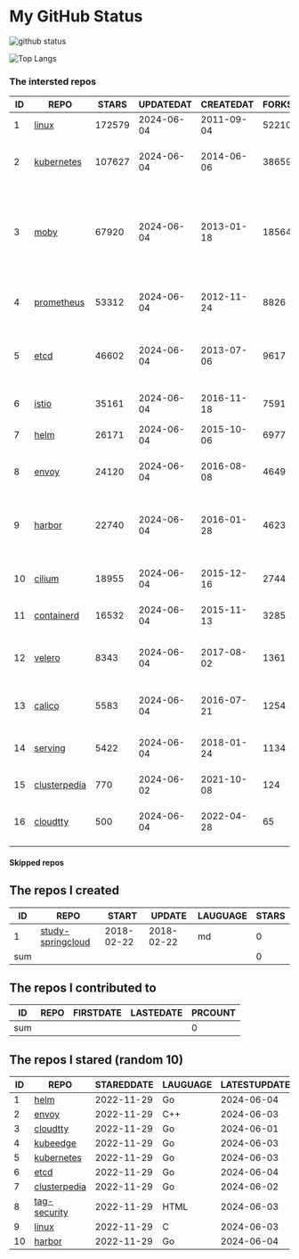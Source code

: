 # My GitHub Status

<img src="https://github-readme-stats-1.yihong0618.vercel.app/api?username=daoqingniu&show_icons=true&&&hide_title=true&count_private=true" alt="github status" />

![Top Langs](https://github-readme-stats-1.yihong0618.vercel.app/api/top-langs/?username=daoqingniu&layout=compact)

<!--START_SECTION:github_repos-->
### The intersted repos
| ID |                              REPO                               | STARS  | UPDATEDAT  | CREATEDAT  | FORKSCOUNT |                                                DESCRIPTIONS                                                |
|----|-----------------------------------------------------------------|--------|------------|------------|------------|------------------------------------------------------------------------------------------------------------|
|  1 | [linux](https://github.com/torvalds/linux)                      | 172579 | 2024-06-04 | 2011-09-04 |      52210 | Linux kernel source tree                                                                                   |
|  2 | [kubernetes](https://github.com/kubernetes/kubernetes)          | 107627 | 2024-06-04 | 2014-06-06 |      38659 | Production-Grade Container Scheduling and Management                                                       |
|  3 | [moby](https://github.com/moby/moby)                            |  67920 | 2024-06-04 | 2013-01-18 |      18564 | The Moby Project - a collaborative project for the container ecosystem to assemble container-based systems |
|  4 | [prometheus](https://github.com/prometheus/prometheus)          |  53312 | 2024-06-04 | 2012-11-24 |       8826 | The Prometheus monitoring system and time series database.                                                 |
|  5 | [etcd](https://github.com/etcd-io/etcd)                         |  46602 | 2024-06-04 | 2013-07-06 |       9617 | Distributed reliable key-value store for the most critical data of a distributed system                    |
|  6 | [istio](https://github.com/istio/istio)                         |  35161 | 2024-06-04 | 2016-11-18 |       7591 | Connect, secure, control, and observe services.                                                            |
|  7 | [helm](https://github.com/helm/helm)                            |  26171 | 2024-06-04 | 2015-10-06 |       6977 | The Kubernetes Package Manager                                                                             |
|  8 | [envoy](https://github.com/envoyproxy/envoy)                    |  24120 | 2024-06-04 | 2016-08-08 |       4649 | Cloud-native high-performance edge/middle/service proxy                                                    |
|  9 | [harbor](https://github.com/goharbor/harbor)                    |  22740 | 2024-06-04 | 2016-01-28 |       4623 | An open source trusted cloud native registry project that stores, signs, and scans content.                |
| 10 | [cilium](https://github.com/cilium/cilium)                      |  18955 | 2024-06-04 | 2015-12-16 |       2744 | eBPF-based Networking, Security, and Observability                                                         |
| 11 | [containerd](https://github.com/containerd/containerd)          |  16532 | 2024-06-04 | 2015-11-13 |       3285 | An open and reliable container runtime                                                                     |
| 12 | [velero](https://github.com/vmware-tanzu/velero)                |   8343 | 2024-06-04 | 2017-08-02 |       1361 | Backup and migrate Kubernetes applications and their persistent volumes                                    |
| 13 | [calico](https://github.com/projectcalico/calico)               |   5583 | 2024-06-04 | 2016-07-21 |       1254 | Cloud native networking and network security                                                               |
| 14 | [serving](https://github.com/knative/serving)                   |   5422 | 2024-06-04 | 2018-01-24 |       1134 | Kubernetes-based, scale-to-zero, request-driven compute                                                    |
| 15 | [clusterpedia](https://github.com/clusterpedia-io/clusterpedia) |    770 | 2024-06-02 | 2021-10-08 |        124 | The Encyclopedia of Kubernetes clusters                                                                    |
| 16 | [cloudtty](https://github.com/cloudtty/cloudtty)                |    500 | 2024-06-04 | 2022-04-28 |         65 | A Friendly Kubernetes CloudShell (Web Terminal) !                                                          |



#### Skipped repos
<!--END_SECTION:github_repos-->

<!--START_SECTION:my_github-->
## The repos I created
| ID  |                                 REPO                                 |   START    |   UPDATE   | LAUGUAGE | STARS |
|-----|----------------------------------------------------------------------|------------|------------|----------|-------|
|   1 | [study-springcloud](https://github.com/daoqingniu/study-springcloud) | 2018-02-22 | 2018-02-22 | md       |     0 |
| sum |                                                                      |            |            |          |     0 |

## The repos I contributed to
| ID  | REPO | FIRSTDATE | LASTEDATE | PRCOUNT |
|-----|------|-----------|-----------|---------|
| sum |      |           |           |       0 |

## The repos I stared (random 10)
| ID |                              REPO                               | STAREDDATE | LAUGUAGE | LATESTUPDATE |
|----|-----------------------------------------------------------------|------------|----------|--------------|
|  1 | [helm](https://github.com/helm/helm)                            | 2022-11-29 | Go       | 2024-06-04   |
|  2 | [envoy](https://github.com/envoyproxy/envoy)                    | 2022-11-29 | C++      | 2024-06-03   |
|  3 | [cloudtty](https://github.com/cloudtty/cloudtty)                | 2022-11-29 | Go       | 2024-06-01   |
|  4 | [kubeedge](https://github.com/kubeedge/kubeedge)                | 2022-11-29 | Go       | 2024-06-03   |
|  5 | [kubernetes](https://github.com/kubernetes/kubernetes)          | 2022-11-29 | Go       | 2024-06-03   |
|  6 | [etcd](https://github.com/etcd-io/etcd)                         | 2022-11-29 | Go       | 2024-06-04   |
|  7 | [clusterpedia](https://github.com/clusterpedia-io/clusterpedia) | 2022-11-29 | Go       | 2024-06-02   |
|  8 | [tag-security](https://github.com/cncf/tag-security)            | 2022-11-29 | HTML     | 2024-06-03   |
|  9 | [linux](https://github.com/torvalds/linux)                      | 2022-11-29 | C        | 2024-06-03   |
| 10 | [harbor](https://github.com/goharbor/harbor)                    | 2022-11-29 | Go       | 2024-06-04   |

<!--END_SECTION:my_github-->
